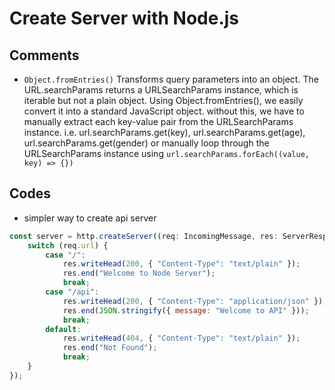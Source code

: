 # Create Server with Node.js

## Comments

* `Object.fromEntries()` Transforms query parameters into an object. The URL.searchParams returns a URLSearchParams instance, which is iterable but not a plain object. Using Object.fromEntries(), we easily convert it into a standard JavaScript object. without this, we have to manually extract each key-value pair from the URLSearchParams instance. i.e. url.searchParams.get(key), url.searchParams.get(age), url.searchParams.get(gender) or manually loop through the URLSearchParams instance using `url.searchParams.forEach((value, key) => {})`

## Codes

* simpler way to create api server

```js
const server = http.createServer((req: IncomingMessage, res: ServerResponse) => {
    switch (req.url) {
        case "/":
            res.writeHead(200, { "Content-Type": "text/plain" });
            res.end("Welcome to Node Server");
            break;
        case "/api":
            res.writeHead(200, { "Content-Type": "application/json" });
            res.end(JSON.stringify({ message: "Welcome to API" }));
            break;
        default:
            res.writeHead(404, { "Content-Type": "text/plain" });
            res.end("Not Found");
            break;
    }
});
```

